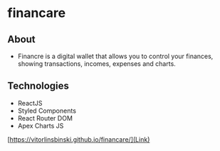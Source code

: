 # financare

## About
- Financre is a digital wallet that allows you to control your finances, showing transactions, incomes, expenses and charts.

## Technologies
- ReactJS
- Styled Components
- React Router DOM
- Apex Charts JS

[https://vitorlinsbinski.github.io/financare/](Link)
